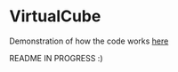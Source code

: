 # VirtualCube

Demonstration of how the code works [here](https://www.linkedin.com/posts/diego-mesa-marrero_what-started-as-a-simple-project-to-learn-activity-6947862497794142208-y7qH?utm_source=linkedin_share&utm_medium=member_desktop_web)

README IN PROGRESS :)
